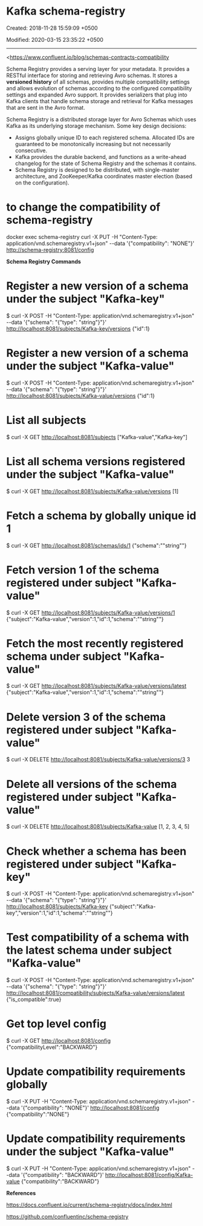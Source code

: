 # Kafka schema-registry

Created: 2018-11-28 15:59:09 +0500

Modified: 2020-03-15 23:35:22 +0500

---

<https://www.confluent.io/blog/schemas-contracts-compatibility



Schema Registry provides a serving layer for your metadata. It provides a RESTful interface for storing and retrieving Avro schemas. It stores a **versioned history** of all schemas, provides multiple compatibility settings and allows evolution of schemas according to the configured compatibility settings and expanded Avro support. It provides serializers that plug into Kafka clients that handle schema storage and retrieval for Kafka messages that are sent in the Avro format.



Schema Registry is a distributed storage layer for Avro Schemas which uses Kafka as its underlying storage mechanism. Some key design decisions:
-   Assigns globally unique ID to each registered schema. Allocated IDs are guaranteed to be monotonically increasing but not necessarily consecutive.
-   Kafka provides the durable backend, and functions as a write-ahead changelog for the state of Schema Registry and the schemas it contains.
-   Schema Registry is designed to be distributed, with single-master architecture, and ZooKeeper/Kafka coordinates master election (based on the configuration).



# to change the compatibility of schema-registry

docker exec schema-registry curl -X PUT -H "Content-Type: application/vnd.schemaregistry.v1+json" 
--data '{"compatibility": "NONE"}' 
<http://schema-registry:8081/config>



**Schema Registry Commands**

# Register a new version of a schema under the subject "Kafka-key"
$ curl -X POST -H "Content-Type: application/vnd.schemaregistry.v1+json" 
--data '{"schema": "{"type": "string"}"}' 
<http://localhost:8081/subjects/Kafka-key/versions>
{"id":1}

# Register a new version of a schema under the subject "Kafka-value"
$ curl -X POST -H "Content-Type: application/vnd.schemaregistry.v1+json" 
--data '{"schema": "{"type": "string"}"}' 
<http://localhost:8081/subjects/Kafka-value/versions>
{"id":1}

# List all subjects
$ curl -X GET <http://localhost:8081/subjects>
["Kafka-value","Kafka-key"]

# List all schema versions registered under the subject "Kafka-value"
$ curl -X GET <http://localhost:8081/subjects/Kafka-value/versions>
[1]

# Fetch a schema by globally unique id 1
$ curl -X GET <http://localhost:8081/schemas/ids/1>
{"schema":""string""}

# Fetch version 1 of the schema registered under subject "Kafka-value"
$ curl -X GET <http://localhost:8081/subjects/Kafka-value/versions/1>
{"subject":"Kafka-value","version":1,"id":1,"schema":""string""}

# Fetch the most recently registered schema under subject "Kafka-value"
$ curl -X GET <http://localhost:8081/subjects/Kafka-value/versions/latest>
{"subject":"Kafka-value","version":1,"id":1,"schema":""string""}

# Delete version 3 of the schema registered under subject "Kafka-value"
$ curl -X DELETE <http://localhost:8081/subjects/Kafka-value/versions/3>
3

# Delete all versions of the schema registered under subject "Kafka-value"
$ curl -X DELETE <http://localhost:8081/subjects/Kafka-value>
[1, 2, 3, 4, 5]

# Check whether a schema has been registered under subject "Kafka-key"
$ curl -X POST -H "Content-Type: application/vnd.schemaregistry.v1+json" 
--data '{"schema": "{"type": "string"}"}' 
<http://localhost:8081/subjects/Kafka-key>
{"subject":"Kafka-key","version":1,"id":1,"schema":""string""}

# Test compatibility of a schema with the latest schema under subject "Kafka-value"
$ curl -X POST -H "Content-Type: application/vnd.schemaregistry.v1+json" 
--data '{"schema": "{"type": "string"}"}' 
<http://localhost:8081/compatibility/subjects/Kafka-value/versions/latest>
{"is_compatible":true}

# Get top level config
$ curl -X GET <http://localhost:8081/config>
{"compatibilityLevel":"BACKWARD"}

# Update compatibility requirements globally
$ curl -X PUT -H "Content-Type: application/vnd.schemaregistry.v1+json" 
--data '{"compatibility": "NONE"}' 
<http://localhost:8081/config>
{"compatibility":"NONE"}

# Update compatibility requirements under the subject "Kafka-value"
$ curl -X PUT -H "Content-Type: application/vnd.schemaregistry.v1+json" 
--data '{"compatibility": "BACKWARD"}' 
<http://localhost:8081/config/Kafka-value>
{"compatibility":"BACKWARD"}



**References**

<https://docs.confluent.io/current/schema-registry/docs/index.html>

<https://github.com/confluentinc/schema-registry>
